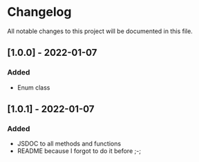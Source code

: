 # Changelog

All notable changes to this project will be documented in this file.

## [1.0.0] - 2022-01-07

### Added

- Enum class

## [1.0.1] - 2022-01-07

### Added

- JSDOC to all methods and functions
- README because I forgot to do it before ;-;

